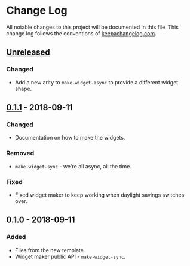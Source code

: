# Change Log
All notable changes to this project will be documented in this file. This change log follows the conventions of [keepachangelog.com](http://keepachangelog.com/).

## [Unreleased]
### Changed
- Add a new arity to `make-widget-async` to provide a different widget shape.

## [0.1.1] - 2018-09-11
### Changed
- Documentation on how to make the widgets.

### Removed
- `make-widget-sync` - we're all async, all the time.

### Fixed
- Fixed widget maker to keep working when daylight savings switches over.

## 0.1.0 - 2018-09-11
### Added
- Files from the new template.
- Widget maker public API - `make-widget-sync`.

[Unreleased]: https://github.com/your-name/cljapplied/compare/0.1.1...HEAD
[0.1.1]: https://github.com/your-name/cljapplied/compare/0.1.0...0.1.1
